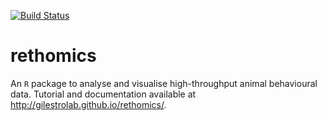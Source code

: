 
[![Build Status](https://travis-ci.org/gilestrolab/rethomics.svg?branch=master)](https://travis-ci.org/gilestrolab/rethomics)

rethomics
==========
An `R` package to analyse and visualise high-throughput animal behavioural data.
Tutorial and documentation available at http://gilestrolab.github.io/rethomics/.

#
